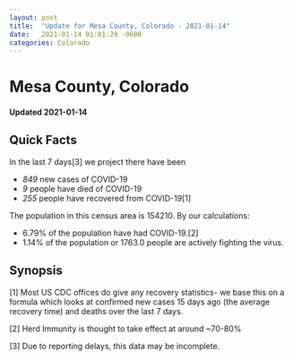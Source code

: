 ```yaml
---
layout: post
title:  "Update for Mesa County, Colorado - 2021-01-14"
date:   2021-01-14 01:01:29 -0600
categories: Colorado
---
```


# Mesa County, Colorado
#### Updated 2021-01-14

## Quick Facts

In the last 7 days[3] we project there have been
- *849* new cases of COVID-19
- *9* people have died of COVID-19
- *255* people have recovered from COVID-19[1]

The population in this census area is 154210. By our calculations:
- 6.79% of the population have had COVID-19.[2]
- 1.14% of the population or 1763.0 people are actively fighting the virus.

## Synopsis




[1] Most US CDC offices do give any recovery statistics- we base this on a formula which looks at confirmed new cases
15 days ago (the average recovery time) and deaths over the last 7 days.

[2] Herd Immunity is thought to take effect at around ~70-80%

[3] Due to reporting delays, this data may be incomplete.
 
    